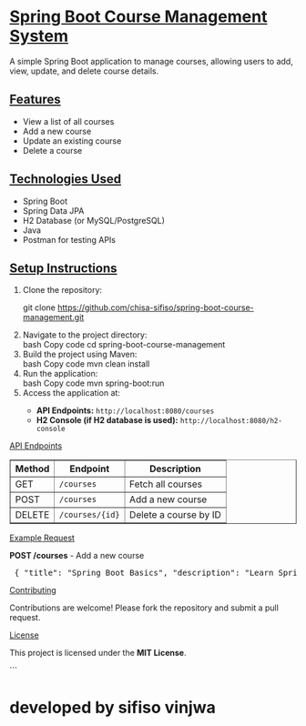 # <u>Spring Boot Course Management System</u>

<p>
  A simple Spring Boot application to manage courses, allowing users to add, view, update, and delete course details.
</p>

## <u>Features</u>

<ul>
  <li>View a list of all courses</li>
  <li>Add a new course</li>
  <li>Update an existing course</li>
  <li>Delete a course</li>
</ul>

## <u>Technologies Used</u>

<ul>
  <li>Spring Boot</li>
  <li>Spring Data JPA</li>
  <li>H2 Database (or MySQL/PostgreSQL)</li>
  <li>Java</li>
  <li>Postman for testing APIs</li>
</ul>

## <u>Setup Instructions</u>

<ol>
  <li>Clone the repository:</li>

git clone https://github.com/chisa-sifiso/spring-boot-course-management.git
<li>Navigate to the project directory:</li>
bash
Copy code
cd spring-boot-course-management
<li>Build the project using Maven:</li>
bash
Copy code
mvn clean install
<li>Run the application:</li>
bash
Copy code
mvn spring-boot:run
<li>Access the application at:</li> <ul> <li><strong>API Endpoints:</strong> <code>http://localhost:8080/courses</code></li> <li><strong>H2 Console (if H2 database is used):</strong> <code>http://localhost:8080/h2-console</code></li> </ul> </ol>
<u>API Endpoints</u>
<table border="1" cellpadding="5"> <thead> <tr> <th>Method</th> <th>Endpoint</th> <th>Description</th> </tr> </thead> <tbody> <tr> <td>GET</td> <td><code>/courses</code></td> <td>Fetch all courses</td> </tr> <tr> <td>POST</td> <td><code>/courses</code></td> <td>Add a new course</td> </tr> <tr> <td>DELETE</td> <td><code>/courses/{id}</code></td> <td>Delete a course by ID</td> </tr> </tbody> </table>
<u>Example Request</u>
<p> <strong>POST /courses</strong> - Add a new course </p> <pre> { "title": "Spring Boot Basics", "description": "Learn Spring Boot from scratch.", "price": 99.99 } </pre>
<u>Contributing</u>
<p> Contributions are welcome! Please fork the repository and submit a pull request. </p>
<u>License</u>
<p> This project is licensed under the <strong>MIT License</strong>. </p> ```
<h1>developed by sifiso vinjwa</h1>